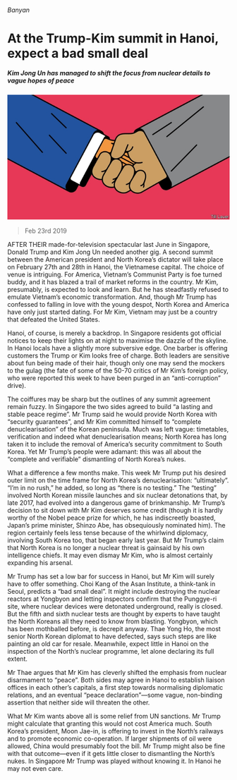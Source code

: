 ###### Banyan

# At the Trump-Kim summit in Hanoi, expect a bad small deal 

##### Kim Jong Un has managed to shift the focus from nuclear details to vague hopes of peace 

![image](images/20190223_ASD001_0.jpg) 

> Feb 23rd 2019 

AFTER THEIR made-for-television spectacular last June in Singapore, Donald Trump and Kim Jong Un needed another gig. A second summit between the American president and North Korea’s dictator will take place on February 27th and 28th in Hanoi, the Vietnamese capital. The choice of venue is intriguing. For America, Vietnam’s Communist Party is foe turned buddy, and it has blazed a trail of market reforms in the country. Mr Kim, presumably, is expected to look and learn. But he has steadfastly refused to emulate Vietnam’s economic transformation. And, though Mr Trump has confessed to falling in love with the young despot, North Korea and America have only just started dating. For Mr Kim, Vietnam may just be a country that defeated the United States. 

Hanoi, of course, is merely a backdrop. In Singapore residents got official notices to keep their lights on at night to maximise the dazzle of the skyline. In Hanoi locals have a slightly more subversive edge. One barber is offering customers the Trump or Kim looks free of charge. Both leaders are sensitive about fun being made of their hair, though only one may send the mockers to the gulag (the fate of some of the 50-70 critics of Mr Kim’s foreign policy, who were reported this week to have been purged in an “anti-corruption” drive). 

The coiffures may be sharp but the outlines of any summit agreement remain fuzzy. In Singapore the two sides agreed to build “a lasting and stable peace regime”. Mr Trump said he would provide North Korea with “security guarantees”, and Mr Kim committed himself to “complete denuclearisation” of the Korean peninsula. Much was left vague: timetables, verification and indeed what denuclearisation means; North Korea has long taken it to include the removal of America’s security commitment to South Korea. Yet Mr Trump’s people were adamant: this was all about the “complete and verifiable” dismantling of North Korea’s nukes. 

What a difference a few months make. This week Mr Trump put his desired outer limit on the time frame for North Korea’s denuclearisation: “ultimately”. “I’m in no rush,” he added, so long as “there is no testing.” The “testing” involved North Korean missile launches and six nuclear detonations that, by late 2017, had evolved into a dangerous game of brinkmanship. Mr Trump’s decision to sit down with Mr Kim deserves some credit (though it is hardly worthy of the Nobel peace prize for which, he has indiscreetly boasted, Japan’s prime minister, Shinzo Abe, has obsequiously nominated him). The region certainly feels less tense because of the whirlwind diplomacy, involving South Korea too, that began early last year. But Mr Trump’s claim that North Korea is no longer a nuclear threat is gainsaid by his own intelligence chiefs. It may even dismay Mr Kim, who is almost certainly expanding his arsenal. 

Mr Trump has set a low bar for success in Hanoi, but Mr Kim will surely have to offer something. Choi Kang of the Asan Institute, a think-tank in Seoul, predicts a “bad small deal”. It might include destroying the nuclear reactors at Yongbyon and letting inspectors confirm that the Punggye-ri site, where nuclear devices were detonated underground, really is closed. But the fifth and sixth nuclear tests are thought by experts to have taught the North Koreans all they need to know from blasting. Yongbyon, which has been mothballed before, is decrepit anyway. Thae Yong Ho, the most senior North Korean diplomat to have defected, says such steps are like painting an old car for resale. Meanwhile, expect little in Hanoi on the inspection of the North’s nuclear programme, let alone declaring its full extent. 

Mr Thae argues that Mr Kim has cleverly shifted the emphasis from nuclear disarmament to “peace”. Both sides may agree in Hanoi to establish liaison offices in each other’s capitals, a first step towards normalising diplomatic relations, and an eventual “peace declaration”—some vague, non-binding assertion that neither side will threaten the other. 

What Mr Kim wants above all is some relief from UN sanctions. Mr Trump might calculate that granting this would not cost America much. South Korea’s president, Moon Jae-in, is offering to invest in the North’s railways and to promote economic co-operation. If larger shipments of oil were allowed, China would presumably foot the bill. Mr Trump might also be fine with that outcome—even if it gets little closer to dismantling the North’s nukes. In Singapore Mr Trump was played without knowing it. In Hanoi he may not even care. 

